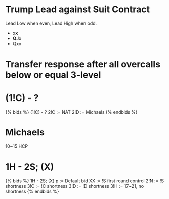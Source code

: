 # Trump Lead against Suit Contract
Lead Low when even, Lead High when odd.
- x**x**
- **Q**Jx
- Q**x**x

# Transfer response after all overcalls below or equal 3-level

# (1!C) - ?
{% bids %}
(1!C) - ?
2!C := NAT
2!D := Michaels
{% endbids %}

# Michaels
10~15 HCP

# 1H - 2S; (X)
{% bids %}
1H - 2S; (X)
p   := Default bid
XX  := !S first round control
2!N := !S shortness
3!C := !C shortness
3!D := !D shortness
3!H := 17~21, no shortness
{% endbids %}
